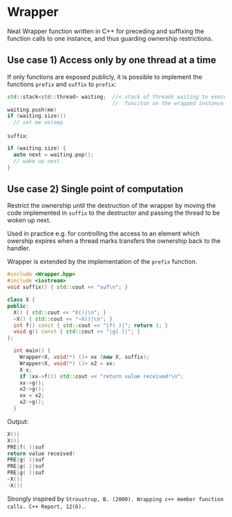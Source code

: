 
# Wrapper
Neat Wrapper function written in C++ for preceding and suffixing the function 
calls to one instance, and thus guarding ownership restrictions.

## Use case 1) Access only by one thread at a time
If only functions are exposed publicly, it is possible to implement the
functions `prefix` and `suffix` to 
`prefix`: 
```c++
std::stack<std::thread> waiting;  //< stack of threads waiting to execute a
                                  //  funciton on the wrapped instance
waiting.push(me)
if (waiting.size())
  // set me asleep
```
  
`suffix`: 
```c++
if (waiting.size) {
  auto next = waiting.pop();
  // wake up next.
}
```




## Use case 2) Single point of computation
Restrict the ownership until the destruction of the wrapper by moving the code
implemented in `suffix` to the destructor and passing the thread to be woken up
next.

Used in practice e.g. for controlling the access to an element which owership
expires when a thread marks transfers the ownership back to the handler.

Wrapper is extended by the implementation of the `prefix` function.


```c++
#include <Wrapper.hpp>
#include <iostream>
void suffix() { std::cout << "suf\n"; }

class X {
public:
  X() { std::cout << "X()|\n"; }
  ~X() { std::cout << "~X()|\n"; }
  int f() const { std::cout << "|f( )|"; return 1; }
  void g() const { std::cout << "|g( )|"; }
};

  int main() {
    Wrapper<X, void(*) ()> xx (new X, suffix);
    Wrapper<X, void(*) ()> x2 = xx;
    X x;
    if (xx->f()) std::cout << "return value received!\n";
    xx->g();
    x2->g();
    xx = x2;
    x2->g();
  }
```

Output:

```c++
X()|
X()|
PRE|f( )|suf
return value received!
PRE|g( )|suf
PRE|g( )|suf
PRE|g( )|suf
~X()|
~X()|
```


Strongly inspired by 
`Stroustrup, B. (2000). Wrapping c++ member function calls. C++ Report,
12(6).`.
